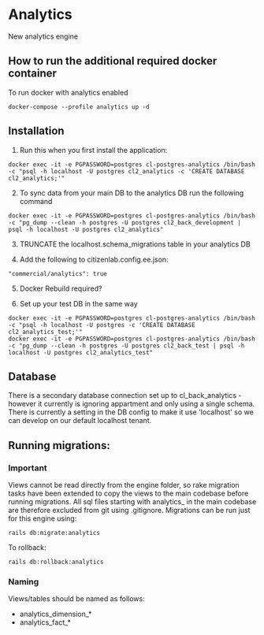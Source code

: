 # Analytics
New analytics engine

## How to run the additional required docker container

To run docker with analytics enabled

`docker-compose --profile analytics up -d`

## Installation

1. Run this when you first install the application:

```
docker exec -it -e PGPASSWORD=postgres cl-postgres-analytics /bin/bash -c "psql -h localhost -U postgres cl2_analytics -c 'CREATE DATABASE cl2_analytics;'"
```

2. To sync data from your main DB to the analytics DB run the following command

```
docker exec -it -e PGPASSWORD=postgres cl-postgres-analytics /bin/bash -c "pg_dump --clean -h postgres -U postgres cl2_back_development | psql -h localhost -U postgres cl2_analytics"
```

3. TRUNCATE the localhost.schema_migrations table in your analytics DB

4. Add the following to citizenlab.config.ee.json:

`"commercial/analytics": true`

5. Docker Rebuild required?

6. Set up your test DB in the same way
```
docker exec -it -e PGPASSWORD=postgres cl-postgres-analytics /bin/bash -c "psql -h localhost -U postgres -c 'CREATE DATABASE cl2_analytics_test;'"
docker exec -it -e PGPASSWORD=postgres cl-postgres-analytics /bin/bash -c "pg_dump --clean -h postgres -U postgres cl2_back_test | psql -h localhost -U postgres cl2_analytics_test"
```

## Database

There is a secondary database connection set up to cl_back_analytics - however it currently is ignoring appartment and
only using a single schema. There is currently a setting in the DB config to make it use 'localhost' so we can develop
on our default localhost tenant.

## Running migrations:

### Important

Views cannot be read directly from the engine folder,
so rake migration tasks have been extended to copy the views to the main codebase before running migrations.
All sql files starting with analytics_ in the main codebase are therefore excluded from git using .gitignore.
Migrations can be run just for this engine using:

```
rails db:migrate:analytics
```

To rollback:

```
rails db:rollback:analytics
```

### Naming

Views/tables should be named as follows:

* analytics_dimension_*
* analytics_fact_*

